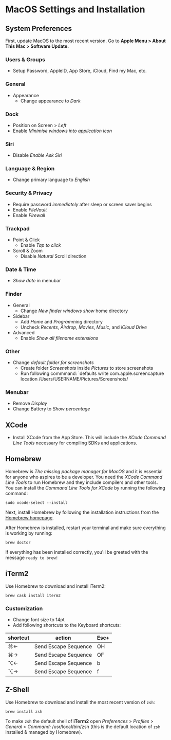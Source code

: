 # MacOS Settings and Installation

## System Preferences

First, update MacOS to the most recent version. Go to **Apple Menu > About This Mac > Software Update.**

### Users & Groups

* Setup Password, AppleID, App Store, iCloud, Find my Mac, etc.

### General

* Appearance
  * Change appearance to *Dark*

### Dock

* Position on Screen > *Left*
* Enable *Minimise windows into application icon*

### Siri

* Disable *Enable Ask Siri*

### Language & Region

* Change primary language to *English*

### Security & Privacy

* Require password *immediately* after sleep or screen saver begins
* Enable *FileVault*
* Enable *Firewall*

### Trackpad

* Point & Click
  * Enable *Tap to click*
* Scroll & Zoom
  * Disable *Natural* Scroll direction
  
### Date & Time

* *Show date* in menubar
  
### Finder

* General
  * Change *New finder windows show* home directory
* Sidebar
  * Add *Home* and *Programming* directory
  * Uncheck *Recents*, *Airdrop*, *Movies*, *Music*, and *iCloud Drive*
* Advanced
  * Enable *Show all filename extensions*

### Other

* Change *default folder for screenshots*
  * Create folder *Screenshots* inside *Pictures* to store screenshots
  * Run following commmand: `defaults write com.apple.screencapture location /Users/USERNAME/Pictures/Screenshots/

### Menubar

* Remove *Display*
* Change Battery to *Show percentage*

## XCode

* Install XCode from the App Store. This will include the *XCode Command Line Tools* necessary for compiling SDKs and applications.

## Homebrew

Homebrew is *The missing package manager for MacOS* and it is essential for anyone who aspires to be a developer. You need the *XCode Command Line Tools* to run Homebrew and they include compilers and other tools. You can install the *Command Line Tools for XCode* by running the following command:
```
sudo xcode-select --install
```
Next, install Homebrew by following the installation instructions from the [Homebrew homepage](https://brew.sh/ "Homebrew Homepage").

After Homebrew is installed, restart your terminal and make sure everything is working by running:
```
brew doctor
```
If everything has been installed correctly, you'll be greeted with the message `ready to brew!`

## iTerm2

Use Homebrew to download and install iTerm2:
```
brew cask install iterm2
```

### Customization

* Change font size to 14pt
* Add following shortcuts to the Keyboard shortcuts:

| shortcut |	action	| Esc+ |
|----------|--------|------|
| ⌘←	| Send Escape Sequence	| OH |
| ⌘→	| Send Escape Sequence	| OF |
| ⌥←	| Send Escape Sequence	| b |
| ⌥→	| Send Escape Sequence	| f |

## Z-Shell

Use Homebrew to download and install the most recent version of `zsh`:
```
brew install zsh
```
To make `zsh` the default shell of **iTerm2** open *Preferences* > *Profiles* > *General* > *Command:* /usr/local/bin/zsh (this is the default location of `zsh` installed & managed by Homebrew).
